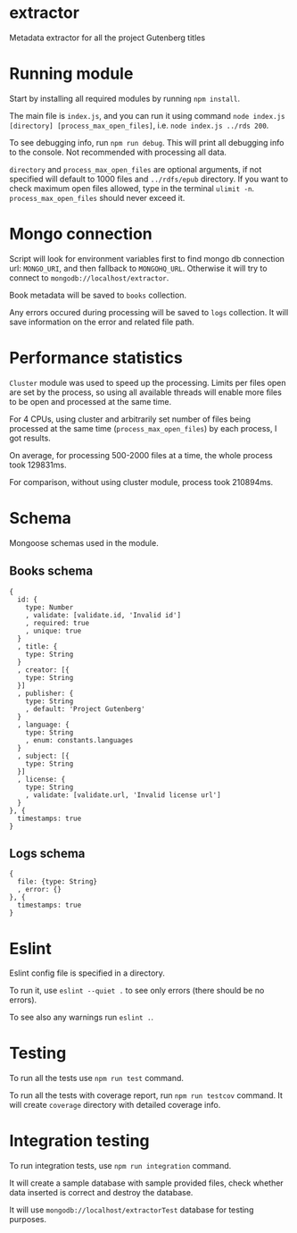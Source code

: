 # extractor
Metadata extractor for all the project Gutenberg titles

# Running module
Start by installing all required modules by running `npm install`.

The main file is `index.js`, and you can run it using command `node index.js [directory] [process_max_open_files]`, i.e. `node index.js ../rds 200`.

To see debugging info, run `npm run debug`. This will print all debugging info to the console. Not recommended with processing all data.

`directory` and `process_max_open_files` are optional arguments, if not specified will default to 1000 files and `../rdfs/epub` directory.
If you want to check maximum open files allowed, type in the terminal `ulimit -n`. `process_max_open_files` should never exceed it.

# Mongo connection
Script will look for environment variables first to find mongo db connection url: `MONGO_URI`, and then fallback to `MONGOHQ_URL`. Otherwise it will try to connect to `mongodb://localhost/extractor`.

Book metadata will be saved to `books` collection. 

Any errors occured during processing will be saved to `logs` collection. It will save information on the error and related file path.

# Performance statistics

`Cluster` module was used to speed up the processing. Limits per files open are set by the process, so using all available threads will enable more files to be open and processed at the same time.

For 4 CPUs, using cluster and arbitrarily set number of files being processed at the same time (`process_max_open_files`) by each process, I got results.

On average, for processing 500-2000 files at a time, the whole process took 129831ms.

For comparison, without using cluster module, process took 210894ms.

# Schema
Mongoose schemas used in the module.
## Books schema
````
{
  id: {
    type: Number
    , validate: [validate.id, 'Invalid id']
    , required: true
    , unique: true
  }
  , title: {
    type: String
  }
  , creator: [{
    type: String
  }]
  , publisher: {
    type: String
    , default: 'Project Gutenberg'
  }
  , language: {
    type: String
    , enum: constants.languages
  }
  , subject: [{
    type: String
  }]
  , license: {
    type: String
    , validate: [validate.url, 'Invalid license url']
  }
}, {
  timestamps: true
}
````

## Logs schema

````
{
  file: {type: String}
  , error: {}
}, {
  timestamps: true
}
````

# Eslint

Eslint config file is specified in a directory. 

To run it, use `eslint --quiet .` to see only errors (there should be no errors).

To see also any warnings run `eslint .`.

# Testing

To run all the tests use `npm run test` command.

To run all the tests with coverage report, run `npm run testcov` command. It will create `coverage` directory with detailed coverage info.

# Integration testing

To run integration tests, use `npm run integration` command.

It will create a sample database with sample provided files, check whether data inserted is correct and destroy the database. 

It will use `mongodb://localhost/extractorTest` database for testing purposes.
